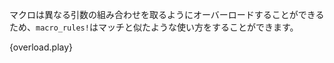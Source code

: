 <!-- Macros can be overloaded to accept different combinations of arguments.
In that regard, `macro_rules!` can work similarly to a match block: -->
マクロは異なる引数の組み合わせを取るようにオーバーロードすることができるため、`macro_rules!`はマッチと似たような使い方をすることができます。

{overload.play}
